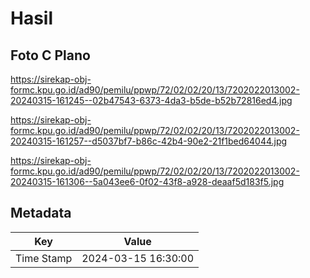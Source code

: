 # Hasil

## Foto C Plano

https://sirekap-obj-formc.kpu.go.id/ad90/pemilu/ppwp/72/02/02/20/13/7202022013002-20240315-161245--02b47543-6373-4da3-b5de-b52b72816ed4.jpg

https://sirekap-obj-formc.kpu.go.id/ad90/pemilu/ppwp/72/02/02/20/13/7202022013002-20240315-161257--d5037bf7-b86c-42b4-90e2-21f1bed64044.jpg

https://sirekap-obj-formc.kpu.go.id/ad90/pemilu/ppwp/72/02/02/20/13/7202022013002-20240315-161306--5a043ee6-0f02-43f8-a928-deaaf5d183f5.jpg


## Metadata

| Key        | Value               |
| ---------- | ------------------- |
| Time Stamp | 2024-03-15 16:30:00 |




